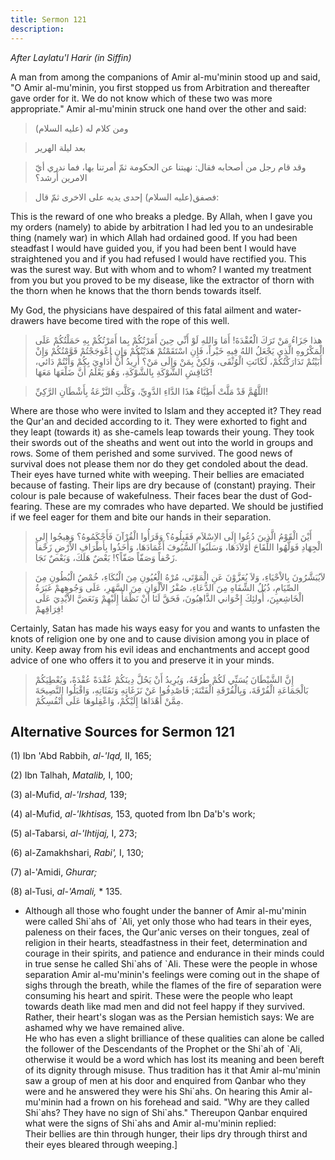 ```yaml
---
title: Sermon 121
description: 
---
```


*After Laylatu'l Harir (in Siffin)*

A man from among the companions of Amir al-mu\'minin stood up and said,
\"O Amir al-mu\'minin, you first stopped us from Arbitration and
thereafter gave order for it. We do not know which of these two was more
appropriate.\" Amir al-mu\'minin struck one hand over the other and
said:

> ومن كلام له (عليه السلام)

> بعد ليلة الهرير

> وقد قام رجل من أصحابه فقال: نهيتنا عن الحكومة ثمّ أمرتنا بها، فما ندري
> أيّ الامرين أَرشد؟

> فصفق(عليه السلام) إحدى يديه على الاخرى ثمّ قال:

This is the reward of one who breaks a pledge. By Allah, when I gave you
my orders (namely) to abide by arbitration I had led you to an
undesirable thing (namely war) in which Allah had ordained good. If you
had been steadfast I would have guided you, if you had been bent I would
have straightened you and if you had refused I would have rectified you.
This was the surest way. But with whom and to whom? I wanted my
treatment from you but you proved to be my disease, like the extractor
of thorn with the thorn when he knows that the thorn bends towards
itself.

My God, the physicians have despaired of this fatal ailment and
water-drawers have become tired with the rope of this well.

> هذا جَزَاءُ مَنْ تَرَكَ الْعُقْدَةَ! أَمَا وَاللهِ لَوْ أَنِّي حِينَ أَمَرْتُكُمْ بِما أَمَرْتُكُمْ بِهِ
> حَمَلْتُكُمْ عَلَى الْمَكْرُوهِ الَّذِي يَجْعَلُ اللهُ فِيهِ خَيْراً، فَإِنِ اسْتَقَمْتُمْ هَدَيْتُكُمْ وَإِنِ
> اعْوَجَجْتُمْ قَوَّمْتُكُمْ وَإِنْ أَبَيْتُمْ تَدَارَكْتُكُمْ، لَكَانَتِ الْوُثْقَى، وَلكِنْ بِمَنْ وَإِلَى مَنْ؟
> أُرِيدُ أَنْ أُدَاوِيَ بِكُمْ وَأَنْتُمْ دَائي، كَنَاقِشِ الشَّوْكَةِ بِالشَّوْكَةِ، وَهُوَ يَعْلَمُ أَنَّ ضَلْعَهَا
> مَعَهَا!

> اللَّهُمَّ قَدْ مَلَّتْ أَطِبَّاءُ هذَا الدَّاءِ الدَّوِيِّ، وَكَلَّتِ النَّزْعَةُ بِأَشْطَانِ الرَّكِيِّ!

Where  are those who were invited to Islam and they accepted it?
They read the Qur\'an and decided according to it. They were exhorted to
fight and they leapt (towards it) as she-camels leap towards their
young. They took their swords out of the sheaths and went out into the
world in groups and rows. Some of them perished and some survived. The
good news of survival does not please them nor do they get condoled
about the dead. Their eyes have turned white with weeping. Their bellies
are emaciated because of fasting. Their lips are dry because of
(constant) praying. Their colour is pale because of wakefulness. Their
faces bear the dust of God-fearing. These are my comrades who have
departed. We should be justified if we feel eager for them and bite our
hands in their separation.

> أَيْنَ الْقَوْمُ الَّذِينَ دُعُوا إِلَى الاِسْلاَمِ فَقَبِلُوهُ؟ وَقَرَأُوا الْقُرْآنَ فَأَحْكَمُوهُ؟ وَهِيجُوا
> إِلى الْجِهَادِ فَوَلَّهُوا اللِّقَاحَ أَوْلاَدَهَا، وَسَلَبُوا السُّيُوفَ أَغْمَادَهَا، وَأَخَذُوا بِأَطْرَافِ
> الاْرْضِ زَحْفاً زَحْفاً وَصَفّاً صَفّاً؟! بَعْضٌ هَلَكَ، وَبَعْصٌ نَجَا.

> لاَيُبَشَّرُونَ بِالاْحْيَاءِ، وَلاَ يُعَزَّوْنَ عَنِ الْمَوْتَى، مُرْهُ الْعُيُونِ مِنَ الْبُكَاءِ، خُمْصُ
> الْبُطُونِ مِنَ الصِّيَامِ، ذُبُلُ الشِّفَاهِ مِنَ الدُّعَاءِ، صُفْرُ الاْلْوَانِ مِنَ السَّهَرِ، عَلَى
> وَجُوهِهمْ غَبَرَةُ الْخَاشِعيِنَ، أُولئِكَ إِخْوَاني الذَّاهِبُونَ، فَحَقَّ لَنَا أَنْ نَظْمَأَ إِلَيْهِمْ
> وَنَعَضَّ الاْيْدِيَ عَلَى فِرَاقِهمْ!

Certainly, Satan has made his ways easy for you and wants to unfasten
the knots of religion one by one and to cause division among you in
place of unity. Keep away from his evil ideas and enchantments and
accept good advice of one who offers it to you and preserve it in your
minds.

> إِنَّ الشَّيْطَانَ يُسَنِّي لَكُمْ طُرُقَهُ، وَيُرِيدُ أَنْ يَحُلَّ دِينَكُمْ عُقْدَةً عُقْدَةً، وَيُعْطِيَكُمْ
> بَالْجَمَاعَةِ الْفُرْقَةَ، وَبِالْفُرْقَةِ الْفَتْنَةَ; فَاصْدِفُوا عَنْ نَزَغَاتِهِ وَنَفَثَاتِهِ، وَاقْبَلُوا
> النَّصِيحَةَ مِمَّنْ أَهْدَاهَا إِلَيْكُمْ، وَاعْقِلوهَا عَلَى أَنْفُسِكُمْ.

## Alternative Sources for Sermon 121

\(1\) Ibn 'Abd Rabbih, *al-'Iqd,* II, 165;

\(2\) Ibn Talhah, *Matalib,* I, 100;

\(3\) al-Mufid, *al-\'Irshad,* 139;

\(4\) al-Mufid, *al-\'Ikhtisas,* 153, quoted from Ibn Da\'b\'s work;

\(5\) al-Tabarsi, *al-\'Ihtijaj,* I, 273;

\(6\) al-Zamakhshari, *Rabi',* I, 130;

\(7\) al-\'Amidi, *Ghurar;*

\(8\) al-Tusi, *al-\'Amali,* \* 135.

-  Although all
    those who fought under the banner of Amir al-mu\'minin were called
    Shi\`ahs of \`Ali, yet only those who had tears in their eyes,
    paleness on their faces, the Qur\'anic verses on their tongues, zeal
    of religion in their hearts, steadfastness in their feet,
    determination and courage in their spirits, and patience and
    endurance in their minds could in true sense he called Shi\`ahs of
    \`AIi. These were the people in whose separation Amir
    al-mu\'minin\'s feelings were coming out in the shape of sighs
    through the breath, while the flames of the fire of separation were
    consuming his heart and spirit. These were the people who leapt
    towards death like mad men and did not feel happy if they survived.
    Rather, their heart\'s slogan was as the Persian hemistich says: We
    are ashamed why we have remained alive.\
    He who has even a slight brilliance of these qualities can alone be
    called the follower of the Descendants of the Prophet or the Shi\`ah
    of \`Ali, otherwise it would be a word which has lost its meaning
    and been bereft of its dignity through misuse. Thus tradition has it
    that Amir al-mu\'minin saw a group of men at his door and enquired
    from Qanbar who they were and he answered they were his Shi\`ahs. On
    hearing this Amir al-mu\'minin had a frown on his forehead and said.
    \"Why are they called Shi\`ahs? They have no sign of Shi\`ahs.\"
    Thereupon Qanbar enquired what were the signs of Shi\`ahs and Amir
    al-mu\'minin replied:\
    Their bellies are thin through hunger, their lips dry through thirst
    and their eyes bleared through weeping.]